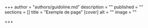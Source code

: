 +++
author = "authors/guidoline.md"
description = ""
published = ""
sections = []
title = "Exemple de page"
[cover]
alt = ""
image = ""

+++
